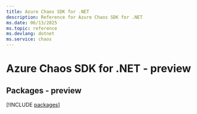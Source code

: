 ```yaml
---
title: Azure Chaos SDK for .NET
description: Reference for Azure Chaos SDK for .NET
ms.date: 06/13/2025
ms.topic: reference
ms.devlang: dotnet
ms.service: chaos
---
```

# Azure Chaos SDK for .NET - preview
## Packages - preview
[!INCLUDE [packages](chaos-index.md)]